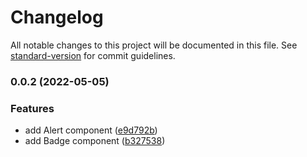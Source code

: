 # Changelog

All notable changes to this project will be documented in this file. See [standard-version](https://github.com/conventional-changelog/standard-version) for commit guidelines.

### 0.0.2 (2022-05-05)


### Features

* add Alert component ([e9d792b](https://github.com/themesberg/flowbite-angular/commit/e9d792b4f4785052108e6ad6e3467c58d3a1d978))
* add Badge component ([b327538](https://github.com/themesberg/flowbite-angular/commit/b3275389d40c62003afff8dc9818b16664d4a618))
